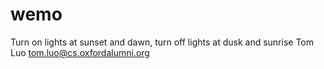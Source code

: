 # wemo
Turn on lights at sunset and dawn, turn off lights at dusk and sunrise
Tom Luo
tom.luo@cs.oxfordalumni.org
